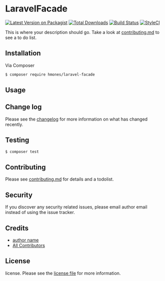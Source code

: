 # LaravelFacade

[![Latest Version on Packagist][ico-version]][link-packagist]
[![Total Downloads][ico-downloads]][link-downloads]
[![Build Status][ico-travis]][link-travis]
[![StyleCI][ico-styleci]][link-styleci]

This is where your description should go. Take a look at [contributing.md](contributing.md) to see a to do list.

## Installation

Via Composer

``` bash
$ composer require hmones/laravel-facade
```

## Usage

## Change log

Please see the [changelog](changelog.md) for more information on what has changed recently.

## Testing

``` bash
$ composer test
```

## Contributing

Please see [contributing.md](contributing.md) for details and a todolist.

## Security

If you discover any security related issues, please email author email instead of using the issue tracker.

## Credits

- [author name][link-author]
- [All Contributors][link-contributors]

## License

license. Please see the [license file](license.md) for more information.

[ico-version]: https://img.shields.io/packagist/v/hmones/laravel-facade.svg?style=flat-square
[ico-downloads]: https://img.shields.io/packagist/dt/hmones/laravel-facade.svg?style=flat-square
[ico-travis]: https://img.shields.io/travis/hmones/laravel-facade/master.svg?style=flat-square
[ico-styleci]: https://styleci.io/repos/12345678/shield

[link-packagist]: https://packagist.org/packages/hmones/laravel-facade
[link-downloads]: https://packagist.org/packages/hmones/laravel-facade
[link-travis]: https://travis-ci.org/hmones/laravel-facade
[link-styleci]: https://styleci.io/repos/12345678
[link-author]: https://github.com/hmones
[link-contributors]: ../../contributors
